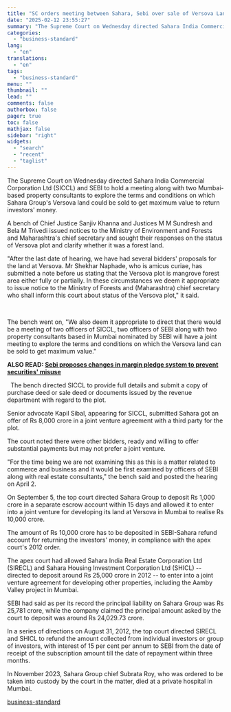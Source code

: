 ```yaml
---
title: "SC orders meeting between Sahara, Sebi over sale of Versova Land"
date: "2025-02-12 23:55:27"
summary: "The Supreme Court on Wednesday directed Sahara India Commercial Corporation Ltd (SICCL) and SEBI to hold a meeting along with two Mumbai-based property consultants to explore the terms and conditions on which Sahara Group's Versova land could be sold to get maximum value to return investors' money. A bench of..."
categories:
  - "business-standard"
lang:
  - "en"
translations:
  - "en"
tags:
  - "business-standard"
menu: ""
thumbnail: ""
lead: ""
comments: false
authorbox: false
pager: true
toc: false
mathjax: false
sidebar: "right"
widgets:
  - "search"
  - "recent"
  - "taglist"
---
```


The Supreme Court on Wednesday directed Sahara India Commercial Corporation Ltd (SICCL) and SEBI to hold a meeting along with two Mumbai-based property consultants to explore the terms and conditions on which Sahara Group's Versova land could be sold to get maximum value to return investors' money.

A bench of Chief Justice Sanjiv Khanna and Justices M M Sundresh and Bela M Trivedi issued notices to the Ministry of Environment and Forests and Maharashtra's chief secretary and sought their responses on the status of Versova plot and clarify whether it was a forest land.

"After the last date of hearing, we have had several bidders' proposals for the land at Versova. Mr Shekhar Naphade, who is amicus curiae, has submitted a note before us stating that the Versova plot is mangrove forest area either fully or partially. In these circumstances we deem it appropriate to issue notice to the Ministry of Forests and (Maharashtra) chief secretary who shall inform this court about status of the Versova plot," it said.

 

The bench went on, "We also deem it appropriate to direct that there would be a meeting of two officers of SICCL, two officers of SEBI along with two property consultants based in Mumbai nominated by SEBI will have a joint meeting to explore the terms and conditions on which the Versova land can be sold to get maximum value." 

**ALSO READ: [Sebi proposes changes in margin pledge system to prevent securities' misuse](/markets/news/sebi-proposes-changes-in-margin-pledge-system-to-prevent-securities-misuse-125021201575_1.html)**

 
The bench directed SICCL to provide full details and submit a copy of purchase deed or sale deed or documents issued by the revenue department with regard to the plot.

Senior advocate Kapil Sibal, appearing for SICCL, submitted Sahara got an offer of Rs 8,000 crore in a joint venture agreement with a third party for the plot.

The court noted there were other bidders, ready and willing to offer substantial payments but may not prefer a joint venture.

"For the time being we are not examining this as this is a matter related to commerce and business and it would be first examined by officers of SEBI along with real estate consultants," the bench said and posted the hearing on April 2.

On September 5, the top court directed Sahara Group to deposit Rs 1,000 crore in a separate escrow account within 15 days and allowed it to enter into a joint venture for developing its land at Versova in Mumbai to realise Rs 10,000 crore.

The amount of Rs 10,000 crore has to be deposited in SEBI-Sahara refund account for returning the investors' money, in compliance with the apex court's 2012 order.

The apex court had allowed Sahara India Real Estate Corporation Ltd (SIRECL) and Sahara Housing Investment Corporation Ltd (SHICL) -- directed to deposit around Rs 25,000 crore in 2012 -- to enter into a joint venture agreement for developing other properties, including the Aamby Valley project in Mumbai.

SEBI had said as per its record the principal liability on Sahara Group was Rs 25,781 crore, while the company claimed the principal amount asked by the court to deposit was around Rs 24,029.73 crore.

In a series of directions on August 31, 2012, the top court directed SIRECL and SHICL to refund the amount collected from individual investors or group of investors, with interest of 15 per cent per annum to SEBI from the date of receipt of the subscription amount till the date of repayment within three months.

In November 2023, Sahara Group chief Subrata Roy, who was ordered to be taken into custody by the court in the matter, died at a private hospital in Mumbai.

[business-standard](https://www.business-standard.com/companies/news/sc-orders-meeting-between-sahara-sebi-over-sale-of-versova-land-125021201645_1.html)
